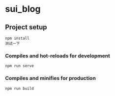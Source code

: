 # sui_blog

## Project setup
```
npm install
测试一下
```

### Compiles and hot-reloads for development
```
npm run serve
```

### Compiles and minifies for production
```
npm run build
```
